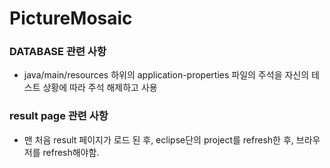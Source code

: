 PictureMosaic
=============

### DATABASE 관련 사항

* java/main/resources 하위의 application-properties 파일의 주석을 자신의 테스트 상황에 따라 주석 해제하고 사용

### result page 관련 사항

* 맨 처음 result 페이지가 로드 된 후, eclipse단의 project를 refresh한 후, 브라우저를 refresh해야함.
